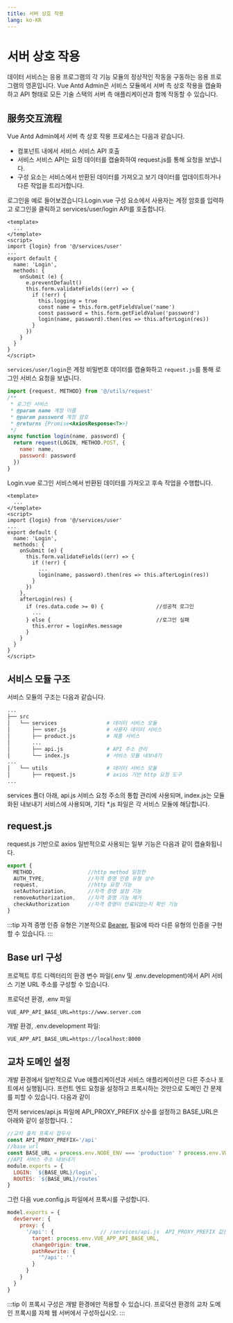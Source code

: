 ```yaml
---
title: 서버 상호 작용
lang: ko-KR
---
```

# 서버 상호 작용
데이터 서비스는 응용 프로그램의 각 기능 모듈의 정상적인 작동을 구동하는 응용 프로그램의 영혼입니다. Vue Antd Admin은 서비스 모듈에서 서버 측 상호 작용을 캡슐화하고 API 형태로 모든 기술 스택의 서버 측 애플리케이션과 함께 작동할 수 있습니다.
## 服务交互流程
Vue Antd Admin에서 서버 측 상호 작용 프로세스는 다음과 같습니다.
* 컴포넌트 내에서 서비스 서비스 API 호출
* 서비스 서비스 API는 요청 데이터를 캡슐화하여 request.js를 통해 요청을 보냅니다.
* 구성 요소는 서비스에서 반환된 데이터를 가져오고 보기 데이터를 업데이트하거나 다른 작업을 트리거합니다.

로그인을 예로 들어보겠습니다.Login.vue 구성 요소에서 사용자는 계정 암호를 입력하고 로그인을 클릭하고 services/user/login API를 호출합니다.
```vue {5,17}
<template>
  ...
</template>
<script>
import {login} from '@/services/user'
...
export default {
  name: 'Login',
  methods: {
    onSubmit (e) {
      e.preventDefault()
      this.form.validateFields((err) => {
        if (!err) {
          this.logging = true
          const name = this.form.getFieldValue('name')
          const password = this.form.getFieldValue('password')
          login(name, password).then(res => this.afterLogin(res))
        }
      })
    }
  }
}
</script>
```
`services/user/login`은 계정 비밀번호 데이터를 캡슐화하고 `request.js`를 통해 로그인 서비스 요청을 보냅니다.
```js
import {request, METHOD} from '@/utils/request'
/**
 * 로그인 서비스
 * @param name 계정 이름
 * @param password 계정 암호
 * @returns {Promise<AxiosResponse<T>>}
 */
async function login(name, password) {
  return request(LOGIN, METHOD.POST, {
    name: name,
    password: password
  })
}
```
Login.vue 로그인 서비스에서 반환된 데이터를 가져오고 후속 작업을 수행합니다.
```vue {14,18-23}
<template>
  ...
</template>
<script>
import {login} from '@/services/user'
...
export default {
  name: 'Login',
  methods: {
    onSubmit (e) {
      this.form.validateFields((err) => {
        if (!err) {
          ...
          login(name, password).then(res => this.afterLogin(res))
        }
      })
    },
    afterLogin(res) {
      if (res.data.code >= 0) {                 //성공적 로그인
        ...
      } else {                                  //로그인 실패
        this.error = loginRes.message
      }
    }
  }
}
</script>
```
## 서비스 모듈 구조
서비스 모듈의 구조는 다음과 같습니다.
```bash
...
├── src
│   └── services                # 데이터 서비스 모듈
│       ├── user.js             # 사용자 데이터 서비스
│       ├── product.js          # 제품 서비스
│       ...           
│       ├── api.js              # API 주소 관리
│       └── index.js            # 서비스 모듈 내보내기
...
│   └── utils                   # 데이터 서비스 모듈
│       ├── request.js          # axios 기반 http 요청 도구
...
```
services 폴더 아래, api.js 서비스 요청 주소의 통합 관리에 사용되며, index.js는 모듈화된 내보내기 서비스에 사용되며, 기타 *.js 파일은 각 서비스 모듈에 해당합니다.
## request.js
request.js 기반으로 axios 일반적으로 사용되는 일부 기능은 다음과 같이 캡슐화됩니다.  
```js
export {
  METHOD,                 //http method 일정한
  AUTH_TYPE,              //자격 증명 인증 유형 상수
  request,                //http 요청 기능
  setAuthorization,       //자격 증명 설정 기능
  removeAuthorization,    //자격 증명 기능 제거
  checkAuthorization      //자격 증명이 만료되었는지 확인 기능
}
```
:::tip
자격 증명 인증 유형은 기본적으로 [Bearer](https://www.jianshu.com/p/8f7009456abc), 필요에 따라 다른 유형의 인증을 구현할 수 있습니다.
:::
## Base url 구성
프로젝트 루트 디렉터리의 환경 변수 파일(.env 및 .env.development)에서 API 서비스 기본 URL 주소를 구성할 수 있습니다.

프로덕션 환경, .env 파일
```properties
VUE_APP_API_BASE_URL=https://www.server.com
```
개발 환경, .env.development 파일:
```properties
VUE_APP_API_BASE_URL=https://localhost:8000
```
## 교차 도메인 설정
개발 환경에서 일반적으로 Vue 애플리케이션과 서비스 애플리케이션은 다른 주소나 포트에서 실행됩니다. 프런트 엔드 요청을 설정하고 프록시하는 것만으로 도메인 간 문제를 피할 수 있습니다. 다음과 같이  

먼저 services/api.js 파일에 API_PROXY_PREFIX 상수를 설정하고 BASE_URL은 아래와 같이 설정합니다.：
```js {2,4}
//교차 출처 프록시 접두사
const API_PROXY_PREFIX='/api'
//base url
const BASE_URL = process.env.NODE_ENV === 'production' ? process.env.VUE_APP_API_BASE_URL : API_PROXY_PREFIX
//API 서비스 주소 내보내기
module.exports = {
  LOGIN: `${BASE_URL}/login`,
  ROUTES: `${BASE_URL}/routes`
}
```
그런 다음 vue.config.js 파일에서 프록시를 구성합니다.
```js
model.exports = {
  devServer: {
    proxy: {
      '/api': {               // /services/api.js  API_PROXY_PREFIX 값은 동일하게 유지
        target: process.env.VUE_APP_API_BASE_URL,
        changeOrigin: true,
        pathRewrite: {
          '^/api': ''
        }
      }
    }
  }
}
```
:::tip
이 프록시 구성은 개발 환경에만 적용할 수 있습니다. 프로덕션 환경의 교차 도메인 프록시를 자체 웹 서버에서 구성하십시오.
:::
